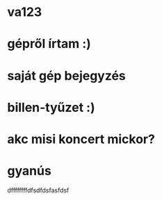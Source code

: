 # va123
# gépről írtam :)
# saját gép bejegyzés
# billen-tyűzet :)
# akc misi koncert mickor?
# gyanús
dffffffffdfsdfdsfasfdsf